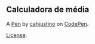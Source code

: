 Calculadora de média
--------------------


A [Pen](https://codepen.io/cahjustino/pen/bGaGZvv) by [cahjustino](https://codepen.io/cahjustino) on [CodePen](https://codepen.io).

[License](https://codepen.io/license/pen/bGaGZvv).